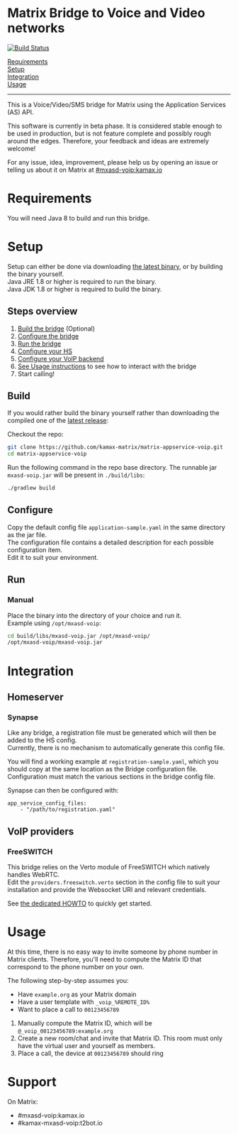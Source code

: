 # Matrix Bridge to Voice and Video networks
[![Build Status](https://travis-ci.org/kamax-matrix/matrix-appservice-voip.svg?branch=master)](https://travis-ci.org/kamax-matrix/matrix-appservice-voip)

[Requirements](#requirements)  
[Setup](#setup)  
[Integration](#integration)  
[Usage](#usage)

---

This is a Voice/Video/SMS bridge for Matrix using the Application Services (AS) API.

This software is currently in beta phase. It is considered stable enough to be used in production, but is not feature
complete and possibly rough around the edges. Therefore, your feedback and ideas are extremely welcome!

For any issue, idea, improvement, please help us by opening an issue or telling us about it on Matrix at
[#mxasd-voip:kamax.io](https://matrix.to/#/#mxasd-voip:kamax.io)

# Requirements
You will need Java 8 to build and run this bridge.

# Setup
Setup can either be done via downloading [the latest binary](https://github.com/kamax-matrix/matrix-appservice-voip/releases),
or by building the binary yourself.  
Java JRE 1.8 or higher is required to run the binary.  
Java JDK 1.8 or higher is required to build the binary.

## Steps overview
1. [Build the bridge](#build) (Optional)
0. [Configure the bridge](#configure)
0. [Run the bridge](#run)
0. [Configure your HS](#homeserver)
0. [Configure your VoIP backend](#voip-providers)
0. [See Usage instructions](#usage) to see how to interact with the bridge
0. Start calling!

## Build
If you would rather build the binary yourself rather than downloading the compiled one of the
[latest release](https://github.com/kamax-matrix/matrix-appservice-voip/releases):

Checkout the repo:
```bash
git clone https://github.com/kamax-matrix/matrix-appservice-voip.git
cd matrix-appservice-voip
```

Run the following command in the repo base directory. The runnable jar `mxasd-voip.jar` will be present in `./build/libs`:
```bash
./gradlew build
```

## Configure
Copy the default config file `application-sample.yaml` in the same directory as the jar file.  
The configuration file contains a detailed description for each possible configuration item.  
Edit it to suit your environment.

## Run
### Manual
Place the binary into the directory of your choice and run it.  
Example using `/opt/mxasd-voip`:
```bash
cd build/libs/mxasd-voip.jar /opt/mxasd-voip/
/opt/mxasd-voip/mxasd-voip.jar
```

# Integration
## Homeserver
### Synapse
Like any bridge, a registration file must be generated which will then be added to the HS config.  
Currently, there is no mechanism to automatically generate this config file.

You will find a working example at `registration-sample.yaml`, which you should copy at the same location as the Bridge configuration file.  
Configuration must match the various sections in the bridge config file.

Synapse can then be configured with:
```
app_service_config_files:
    - "/path/to/registration.yaml"
```

## VoIP providers
### FreeSWITCH
This bridge relies on the Verto module of FreeSWITCH which natively handles WebRTC.  
Edit the `providers.freeswitch.verto` section in the config file to suit your installation and provide the Websocket URI
and relevant credentials.

See [the dedicated HOWTO](freeswitch.md) to quickly get started.

# Usage
At this time, there is no easy way to invite someone by phone number in Matrix clients. Therefore, you'll need to compute
the Matrix ID that correspond to the phone number on your own.

The following step-by-step assumes you:
- Have `example.org` as your Matrix domain
- Have a user template with `_voip_%REMOTE_ID%`
- Want to place a call to `00123456789`

1. Manually compute the Matrix ID, which will be `@_voip_00123456789:example.org`
2. Create a new room/chat and invite that Matrix ID. This room must only have the virtual user and yourself as members.
3. Place a call, the device at `00123456789` should ring

# Support
On Matrix:
- #mxasd-voip:kamax.io
- #kamax-mxasd-voip:t2bot.io